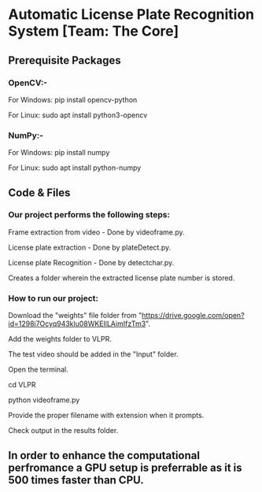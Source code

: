# Automatic License Plate Recognition System [Team: The Core]

## Prerequisite Packages

### OpenCV:-
For Windows:
pip install opencv-python

For Linux:
sudo apt install python3-opencv

### NumPy:-
For Windows:
pip install numpy

For Linux:
sudo apt install python-numpy

## Code & Files
### Our project performs the following steps:
Frame extraction from video - Done by videoframe.py.

License plate extraction - Done by plateDetect.py. 

License plate Recognition - Done by detectchar.py.

Creates a folder wherein the extracted license plate number is stored.

### How to run our project:
Download the "weights" file folder from "https://drive.google.com/open?id=1298i7Ocyq943klu08WKEIlLAimIfzTm3".

Add the weights folder to VLPR.

The test video should be added in the "Input" folder.

Open the terminal.

cd VLPR

python videoframe.py

Provide the proper filename with extension when it prompts.

Check output in the results folder.

## In order to enhance the computational perfromance a GPU setup is preferrable as it is 500 times faster than CPU.
